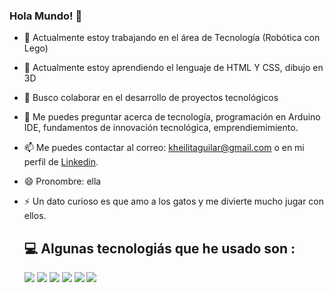 ### Hola Mundo! 👋



- 🔭 Actualmente estoy trabajando en el área de Tecnología (Robótica con Lego)
- 🌱 Actualmente estoy aprendiendo el lenguaje de HTML Y CSS, dibujo en 3D
- 👯 Busco colaborar en el desarrollo de proyectos tecnológicos
- 💬 Me puedes preguntar acerca de tecnología, programación en Arduino IDE, fundamentos de innovación tecnológica, emprendiemimiento.
- 📫 Me puedes contactar al correo: kheilitaguilar@gmail.com o en mi perfil de [Linkedin](linkedin.com/in/abigail-aguilar-cruz).
- 😄 Pronombre: ella 
- ⚡ Un dato curioso es que amo a los gatos y me divierte mucho jugar con ellos.

  ## 💻 Algunas tecnologiás que he usado son :
  <img src="https://img.shields.io/badge/HTML5-E34F26?style=for-the-badge&logo=html5&logoColor=white"/>
  <img src="https://img.shields.io/badge/CSS3-1572B6?style=for-the-badge&logo=css3&logoColor=white"/>
  <img src="https://img.shields.io/badge/GitHub-100000?style=for-the-badge&logo=github&logoColor=white"/>
  <img src="https://img.shields.io/badge/W3Schools-04AA6D?style=for-the-badge&logo=W3Schools&logoColor=white"/>
  <img src="https://img.shields.io/badge/Arduino_IDE-00979D?style=for-the-badge&logo=arduino&logoColor=white"/>
  <img src="https://img.shields.io/badge/VSCode-0078D4?style=for-the-badge&logo=visual%20studio%20code&logoColor=white"/>
